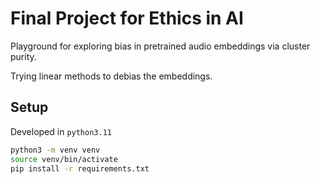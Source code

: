 # Final Project for Ethics in AI 

Playground for exploring bias in pretrained audio embeddings via cluster purity.

Trying linear methods to debias the embeddings. 

## Setup
Developed in `python3.11`
```sh
python3 -m venv venv
source venv/bin/activate
pip install -r requirements.txt
```